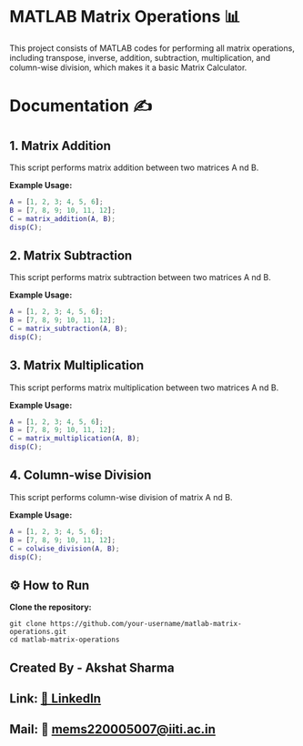 # MATLAB Matrix Operations 📊
This project consists of MATLAB codes for performing all matrix operations, including transpose, inverse, addition, subtraction, multiplication, and column-wise division, which makes it a basic Matrix Calculator.

# Documentation ✍️
## 1. Matrix Addition 
This script performs matrix addition between two matrices A nd B.

**Example Usage:**
```matlab
A = [1, 2, 3; 4, 5, 6];  
B = [7, 8, 9; 10, 11, 12];  
C = matrix_addition(A, B);  
disp(C);
```

## 2. Matrix Subtraction 
This script performs matrix subtraction between two matrices  A nd B.

**Example Usage:**
```matlab
A = [1, 2, 3; 4, 5, 6];  
B = [7, 8, 9; 10, 11, 12];  
C = matrix_subtraction(A, B);  
disp(C);
```

## 3. Matrix Multiplication 
This script performs matrix multiplication between two matrices  A nd B.

**Example Usage:**
```matlab
A = [1, 2, 3; 4, 5, 6];  
B = [7, 8, 9; 10, 11, 12];  
C = matrix_multiplication(A, B);  
disp(C);
```

## 4. Column-wise Division
This script performs column-wise division of matrix  A nd B.

**Example Usage:**
```matlab
A = [1, 2, 3; 4, 5, 6];  
B = [7, 8, 9; 10, 11, 12];  
C = colwise_division(A, B);  
disp(C);
```
## ⚙️ How to Run
**Clone the repository:**
```
git clone https://github.com/your-username/matlab-matrix-operations.git
cd matlab-matrix-operations
```

## Created By - Akshat Sharma 
## Link:  <a href="https://www.linkedin.com/in/akshat-sharma-7914a7250/"> 🔗 LinkedIn </a>
## Mail:  🔗 mems220005007@iiti.ac.in



